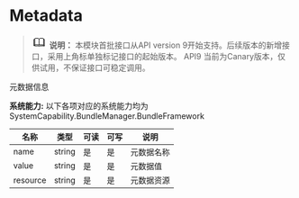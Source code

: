 # Metadata

> ![icon-note.gif](public_sys-resources/icon-note.gif) **说明：**
> 本模块首批接口从API version 9开始支持。后续版本的新增接口，采用上角标单独标记接口的起始版本。 
> API9 当前为Canary版本，仅供试用，不保证接口可稳定调用。

元数据信息

 **系统能力:** 以下各项对应的系统能力均为SystemCapability.BundleManager.BundleFramework

| 名称                    | 类型     | 可读   | 可写   | 说明    |
| --------------------- | ------ | ---- | ---- | ----- |
| name     | string | 是    | 是    | 元数据名称 |
| value    | string | 是    | 是    | 元数据值  |
| resource | string | 是    | 是    | 元数据资源 |